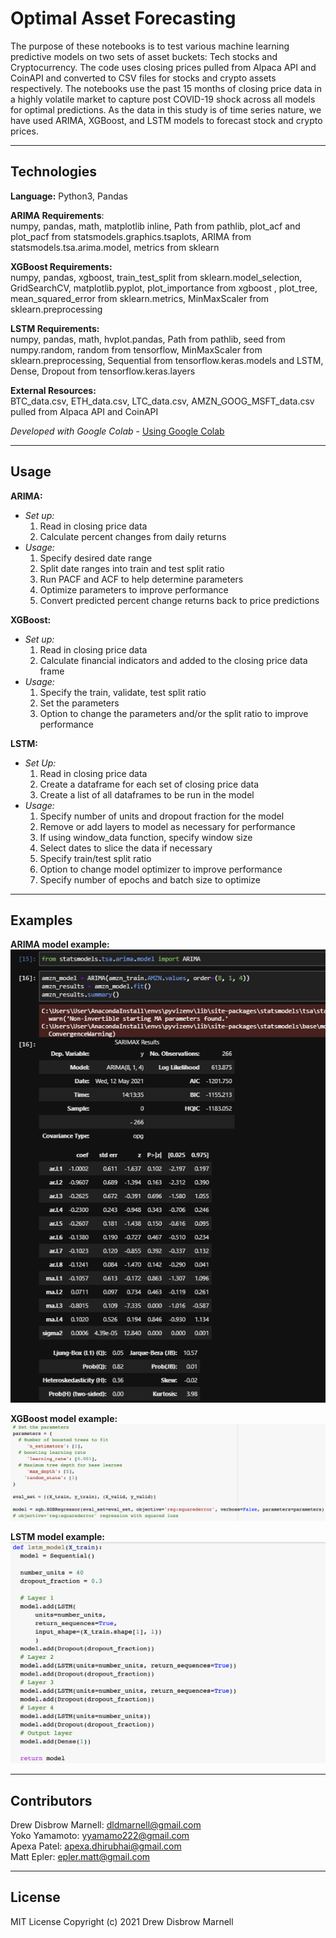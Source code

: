 # Optimal Asset Forecasting 

The purpose of these notebooks is to test various machine learning predictive models on two sets of asset buckets: Tech stocks and Cryptocurrency. The code uses closing prices pulled from Alpaca API and CoinAPI and converted to CSV files for stocks and crypto assets respectively. The notebooks use the past 15 months of closing price data in a highly volatile market to capture post COVID-19 shock across all models for optimal predictions.  As the data in this study is of time series nature, we have used ARIMA, XGBoost, and LSTM models to forecast stock and crypto prices.



---

## Technologies

**Language:** Python3, Pandas 

**ARIMA Requirements**: <br />
numpy, pandas, math, matplotlib inline, Path from pathlib, plot_acf and plot_pacf from statsmodels.graphics.tsaplots, ARIMA from statsmodels.tsa.arima.model, metrics from sklearn


**XGBoost Requirements:** <br />
numpy, pandas, xgboost, train_test_split from sklearn.model_selection, GridSearchCV, matplotlib.pyplot, plot_importance from xgboost , plot_tree, mean_squared_error from sklearn.metrics, MinMaxScaler from sklearn.preprocessing 

**LSTM Requirements:** <br />
numpy, pandas, math, hvplot.pandas, Path from pathlib, seed from numpy.random, random from tensorflow, MinMaxScaler from sklearn.preprocessing, Sequential from tensorflow.keras.models and LSTM, Dense, Dropout from tensorflow.keras.layers

**External Resources:** <br />
BTC_data.csv, ETH_data.csv, LTC_data.csv,  AMZN_GOOG_MSFT_data.csv pulled from Alpaca API and CoinAPI

*Developed with Google Colab* - [Using Google Colab](https://colab.research.google.com/notebooks/intro.ipynb?utm_source=scs-index)


---

## Usage

**ARIMA:**
- *Set up:*
    1. Read in closing price data <br />
    2. Calculate percent changes from daily returns <br />
- *Usage:*
    1. Specify desired date range <br />
    2. Split date ranges into train and test split ratio <br />
    3. Run PACF and ACF to help determine parameters <br />
    4. Optimize parameters to improve performance <br />
    5. Convert predicted percent change returns back to price predictions <br />

**XGBoost:**
- *Set up:*
    1. Read in closing price data <br /> 
    2. Calculate financial indicators and added to the closing price data frame <br /> 
- *Usage:*
    1. Specify the train, validate, test split ratio <br /> 
    2. Set the parameters <br /> 
    3. Option to change the parameters and/or the split ratio to improve performance <br /> 

**LSTM:**
- *Set Up:*
    1. Read in closing price data <br /> 
    2. Create a dataframe for each set of closing price data <br /> 
    3. Create a list of all dataframes to be run in the model <br /> 
- *Usage:*
    1. Specify number of units and dropout fraction for the model <br /> 
    2. Remove or add layers to model as necessary for performance <br /> 
    3. If using window_data function, specify window size <br /> 
    4. Select dates to slice the data if necessary <br /> 
    5. Specify train/test split ratio <br /> 
    6. Option to change model optimizer to improve performance <br /> 
    7. Specify number of epochs and batch size to optimize <br /> 


---

## Examples

**ARIMA model example:** <br /> 
![arima_model](Resources/Images/ARIMA/amzn_model_parameters.png)

**XGBoost model example:** <br /> 
![xgboost_model](Resources/Images/XGBoost/xgboost_model.png)

**LSTM model example:** <br /> 
![lstm_model](Resources/Images/LSTM/lstm_model.png)



---

## Contributors

Drew Disbrow Marnell: dldmarnell@gmail.com <br /> 
Yoko Yamamoto: yyamamo222@gmail.com <br /> 
Apexa Patel: apexa.dhirubhai@gmail.com <br /> 
Matt Epler: epler.matt@gmail.com


---

## License

MIT License
Copyright (c) 2021 Drew Disbrow Marnell
